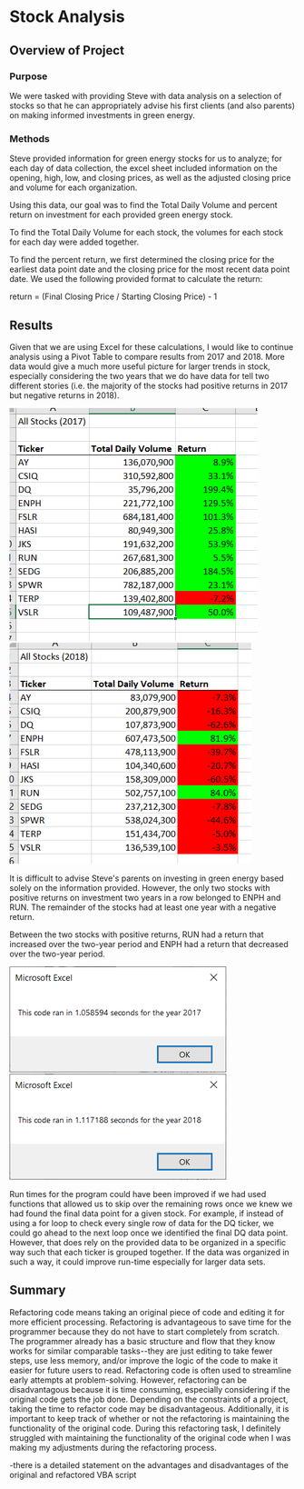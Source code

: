 # Stock Analysis

## Overview of Project

### Purpose

We were tasked with providing Steve with data analysis on a selection of stocks so that he can appropriately advise his first clients (and also parents) on making informed investments in green energy.

### Methods

Steve provided information for green energy stocks for us to analyze; for each day of data collection, the excel sheet included information on the opening, high, low, and closing prices, as well as the adjusted closing price and volume for each organization.

Using this data, our goal was to find the Total Daily Volume and percent return on investment for each provided green energy stock.

To find the Total Daily Volume for each stock, the volumes for each stock for each day were added together.

To find the percent return, we first determined the closing price for the earliest data point date and the closing price for the most recent data point date. We used the following provided format to calculate the return:

return = (Final Closing Price / Starting Closing Price) - 1

## Results

Given that we are using Excel for these calculations, I would like to continue analysis using a Pivot Table to compare results from 2017 and 2018. More data would give a much more useful picture for larger trends in stock, especially considering the two years that we do have data for tell two different stories (i.e. the majority of the stocks had positive returns in 2017 but negative returns in 2018).

![2017_data](https://github.com/cewarkentin/stock-analysis/blob/main/2017%20data.png)
![2018_data](https://github.com/cewarkentin/stock-analysis/blob/main/2018%20data.png)

It is difficult to advise Steve's parents on investing in green energy based solely on the information provided. However, the only two stocks with positive returns on investment two years in a row belonged to ENPH and RUN. The remainder of the stocks had at least one year with a negative return. 

Between the two stocks with positive returns, RUN had a return that increased over the two-year period and ENPH had a return that decreased over the two-year period.

![VBA_Challenge_2017](https://github.com/cewarkentin/stock-analysis/blob/main/VBA%20Challenge%202017.png)
![VBA_Challenge_2018](https://github.com/cewarkentin/stock-analysis/blob/main/VBA%20Challenge%202018.png)

Run times for the program could have been improved if we had used functions that allowed us to skip over the remaining rows once we knew we had found the final data point for a given stock. For example, if instead of using a for loop to check every single row of data for the DQ ticker, we could go ahead to the next loop once we identified the final DQ data point. However, that does rely on the provided data to be organized in a specific way such that each ticker is grouped together. If the data was organized in such a way, it could improve run-time especially for larger data sets.

## Summary

Refactoring code means taking an original piece of code and editing it for more efficient processing. Refactoring is advantageous to save time for the programmer because they do not have to start completely from scratch. The programmer already has a basic structure and flow that they know works for similar comparable tasks--they are just editing to take fewer steps, use less memory, and/or improve the logic of the code to make it easier for future users to read. Refactoring code is often used to streamline early attempts at problem-solving. However, refactoring can be disadvantagous because it is time consuming, especially considering if the original code gets the job done. Depending on the constraints of a project, taking the time to refactor code may be disadvantageous. Additionally, it is important to keep track of whether or not the refactoring is maintaining the functionality of the original code. During this refactoring task, I definitely struggled with maintaining the functionality of the original code when I was making my adjustments during the refactoring process.

-there is a detailed statement on the advantages and disadvantages of the original and refactored VBA script
